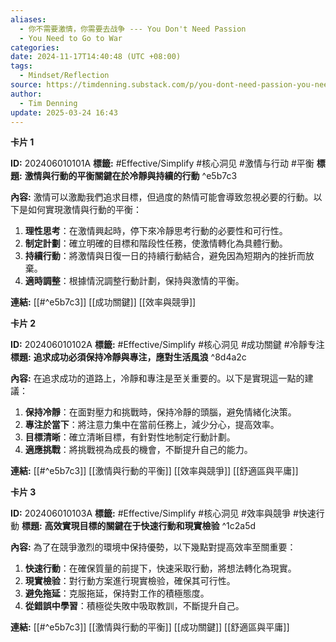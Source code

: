 ```yaml
---
aliases:
  - 你不需要激情，你需要去战争 --- You Don't Need Passion
  - You Need to Go to War
categories: 
date: 2024-11-17T14:40:48 (UTC +08:00)
tags:
  - Mindset/Reflection
source: https://timdenning.substack.com/p/you-dont-need-passion-you-need-to?utm_source=%2Finbox%2Fmedia&utm_medium=reader2
author:
  - Tim Denning
update: 2025-03-24 16:43
---
```


**卡片 1**

**ID:** 202406010101A
**標籤:** #Effective/Simplify #核心洞见 #激情与行动 #平衡
**標題:** **激情與行動的平衡關鍵在於冷靜與持續的行動** ^e5b7c3

**內容:**
激情可以激勵我們追求目標，但過度的熱情可能會導致忽視必要的行動。以下是如何實現激情與行動的平衡：

1. **理性思考**：在激情興起時，停下來冷靜思考行動的必要性和可行性。
2. **制定計劃**：確立明確的目標和階段性任務，使激情轉化為具體行動。
3. **持續行動**：將激情與日復一日的持續行動結合，避免因為短期內的挫折而放棄。
4. **適時調整**：根據情況調整行動計劃，保持與激情的平衡。

**連結:** [[#^e5b7c3]] [[成功關鍵]] [[效率與競爭]] 

**卡片 2**

**ID:** 202406010102A
**標籤:** #Effective/Simplify #核心洞见 #成功關鍵 #冷靜专注
**標題:** **追求成功必須保持冷靜與專注，應對生活風浪** ^8d4a2c

**內容:**
在追求成功的道路上，冷靜和專注是至关重要的。以下是實現這一點的建議：

1. **保持冷靜**：在面對壓力和挑戰時，保持冷靜的頭腦，避免情緒化決策。
2. **專注於當下**：將注意力集中在當前任務上，減少分心，提高效率。
3. **目標清晰**：確立清晰目標，有針對性地制定行動計劃。
4. **適應挑戰**：將挑戰視為成長的機會，不斷提升自己的能力。

**連結:** [[#^e5b7c3]] [[激情與行動的平衡]] [[效率與競爭]] [[舒適區與平庸]]

**卡片 3**

**ID:** 202406010103A
**標籤:** #Effective/Simplify #核心洞见 #效率與競爭 #快速行動
**標題:** **高效實現目標的關鍵在于快速行動和現實檢验** ^1c2a5d

**內容:**
為了在競爭激烈的環境中保持優勢，以下幾點對提高效率至關重要：

1. **快速行動**：在確保質量的前提下，快速采取行動，將想法轉化為現實。
2. **現實檢验**：對行動方案進行現實檢验，確保其可行性。
3. **避免拖延**：克服拖延，保持對工作的積極態度。
4. **從錯誤中學習**：積極從失敗中吸取教訓，不斷提升自己。

**連結:** [[#^e5b7c3]] [[激情與行動的平衡]] [[成功關鍵]] [[舒適區與平庸]]
